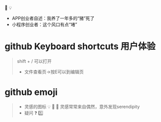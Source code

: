 :high_brightness:
:bulb:

* APP创业者自述：我养了一年多的“猪”死了
* 小程序创业者：这个风口有点“堵”
 

# github Keyboard shortcuts 用户体验

> shift + / 可以打开
> * 文件查看页->按E可以到编辑页

# github emoji 
> * 灵感的图标 :bulb:  :low_brightness: :high_brightness:
>  灵感常常来自偶然，意外发现serendipity
> * 疑问 :question: :one:
